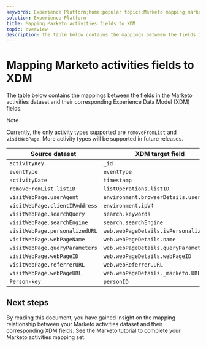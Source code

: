 ```yaml
---
keywords: Experience Platform;home;popular topics;Marketo mapping;marketo mapping;Activities mapping;activities mapping;activities
solution: Experience Platform
title: Mapping Marketo activities fields to XDM
topic: overview
description: The table below contains the mappings between the fields in the Marketo activities dataset and their corresponding XDM fields.
---
```


# Mapping Marketo activities fields to XDM

The table below contains the mappings between the fields in the Marketo activities dataset and their corresponding Experience Data Model (XDM) fields.

>[!NOTE]
>
>Currently, the only activity types supported are `removeFromList` and `visitWebPage`. More activity types will be supported in future releases.

| Source dataset | XDM target field |
| -------------- | ---------------- |
| `activityKey` | `_id` |
| `eventType` | `eventType` |
| `activityDate` | `timestamp`|
| `removeFromList.listID` | `listOperations.listID` |
| `visitWebPage.userAgent` | `environment.browserDetails.userAgent` |
| `visitWebPage.clientIPAddress` | `environment.ipV4` |
| `visitWebPage.searchQuery`| `search.keywords` |
| `visitWebPage.searchEngine` | `search.searchEngine` |
| `visitWebPage.personalizedURL` | `web.webPageDetails.isPersonalizedURL` |
| `visitWebPage.webPageName` | `web.webPageDetails.name` |
| `visitWebPage.queryParameters` | `web.webPageDetails.queryParameters` |
| `visitWebPage.webPageID` | `web.webPageDetails.webPageID` |
| `visitWebPage.referrerURL` | `web.webReferrer.URL`|
| `visitWebPage.webPageURL` | `web.webPageDetails._marketo.URL` |
| `Person-key` | `personID` |

## Next steps

By reading this document, you have gained insight on the mapping relationship between your Marketo activities dataset and their corresponding XDM fields. See the Marketo tutorial to complete your Marketo activities mapping set.
